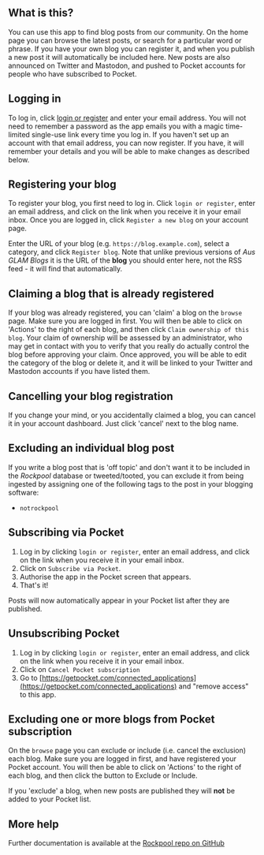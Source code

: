 ## What is this?

You can use this app to find blog posts from our community. On the home page you can browse the latest posts, or search for a particular word or phrase. If you have your own blog you can register it, and when you publish a new post it will automatically be included here. New posts are also announced on Twitter and Mastodon, and pushed to Pocket accounts for people who have subscribed to Pocket.

## Logging in

To log in, click [login or register](/letmein) and enter your email address. You will not need to remember a password as the app emails you with a magic time-limited single-use link every time you log in. If you haven't set up an account with that email address, you can now register. If you have, it will remember your details and you will be able to make changes as described below.

## Registering your blog

To register your blog, you first need to log in. Click `login or register`, enter an email address, and click on the link when you receive it in your email inbox. Once you are logged in, click `Register a new blog` on your account page.

Enter the URL of your blog (e.g. `https://blog.example.com`), select a category, and click `Register blog`. Note that unlike previous versions of _Aus GLAM Blogs_ it is the URL of the **blog** you should enter here, not the RSS feed - it will find that automatically.

## Claiming a blog that is already registered

If your blog was already registered, you can 'claim' a blog on the `browse` page. Make sure you are logged in first. You will then be able to click on 'Actions' to the right of each blog, and then click `Claim ownership of this blog`. Your claim of ownership will be assessed by an administrator, who may get in contact with you to verify that you really do actually control the blog before approving your claim. Once approved, you will be able to edit the category of the blog or delete it, and it will be linked to your Twitter and Mastodon accounts if you have listed them.

## Cancelling your blog registration

If you change your mind, or you accidentally claimed a blog, you can cancel it in your account dashboard. Just click 'cancel' next to the blog name.

## Excluding an individual blog post

If you write a blog post that is 'off topic' and don't want it to be included in the _Rockpool_ database or tweeted/tooted, you can exclude it from being ingested by assigning one of the following tags to the post in your blogging software:

* `notrockpool`

## Subscribing via Pocket

1. Log in by clicking `login or register`, enter an email address, and click on the link when you receive it in your email inbox.
2. Click on `Subscribe via Pocket`.
3. Authorise the app in the Pocket screen that appears.
4. That's it!

Posts will now automatically appear in your Pocket list after they are published.

## Unsubscribing Pocket

1. Log in by clicking `login or register`, enter an email address, and click on the link when you receive it in your email inbox.
2. Click on `Cancel Pocket subscription`
3. Go to [https://getpocket.com/connected_applications](https://getpocket.com/connected_applications) and "remove access" to this app.

## Excluding one or more blogs from Pocket subscription

On the `browse` page you can exclude or include (i.e. cancel the exclusion) each blog. Make sure you are logged in first, and have registered your Pocket account. You will then be able to click on 'Actions' to the right of each blog, and then click the button to Exclude or Include.

If you 'exclude' a blog, when new posts are published they will **not** be added to your Pocket list. 

## More help

Further documentation is available at the [Rockpool repo on GitHub](https://github.com/hughrun/rockpool/tree/master/docs)